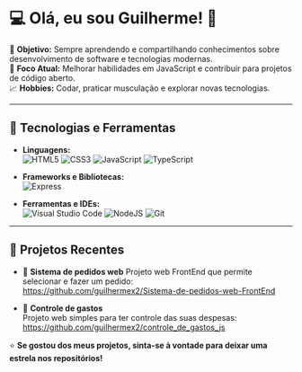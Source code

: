 # 💻 Olá, eu sou Guilherme! 👋

🎯 **Objetivo:** Sempre aprendendo e compartilhando conhecimentos sobre desenvolvimento de software e tecnologias modernas.  
💪 **Foco Atual:** Melhorar habilidades em JavaScript e contribuir para projetos de código aberto.  
📈 **Hobbies:** Codar, praticar musculação e explorar novas tecnologias.  

---

## 🚀 Tecnologias e Ferramentas

- **Linguagens:**  
  ![HTML5](https://img.shields.io/badge/HTML5-E34F26?style=for-the-badge&logo=html5&logoColor=white)
  ![CSS3](https://img.shields.io/badge/CSS3-1572B6?style=for-the-badge&logo=css3&logoColor=white)
  ![JavaScript](https://img.shields.io/badge/JavaScript-F7DF1E?style=for-the-badge&logo=javascript&logoColor=black)
  ![TypeScript](https://img.shields.io/badge/TypeScript-007ACC?style=for-the-badge&logo=typescript&logoColor=white)  

- **Frameworks e Bibliotecas:**  
  ![Express](https://img.shields.io/badge/express.js-%23404d59.svg?style=for-the-badge&logo=express&logoColor=%2361DAFB)

- **Ferramentas e IDEs:**  
  ![Visual Studio Code](https://img.shields.io/badge/VSCode-007ACC?style=for-the-badge&logo=visual-studio-code&logoColor=white)
  ![NodeJS](https://img.shields.io/badge/node.js-6DA55F?style=for-the-badge&logo=node.js&logoColor=white)
  ![Git](https://img.shields.io/badge/GIT-E44C30?style=for-the-badge&logo=git&logoColor=white)  

---

## 📂 Projetos Recentes
- 🌟 **Sistema de pedidos web**
  Projeto web FrontEnd que permite selecionar e fazer um pedido:  
  https://github.com/guilhermex2/Sistema-de-pedidos-web-FrontEnd
  

- 🌟 **Controle de gastos**  
  Projeto web simples para ter controle das suas despesas:  
  https://github.com/guilhermex2/controle_de_gastos_js


⭐ **Se gostou dos meus projetos, sinta-se à vontade para deixar uma estrela nos repositórios!**  

